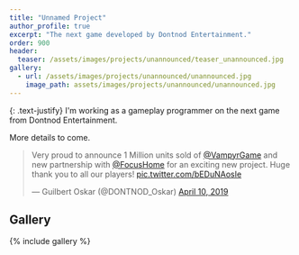 ```yaml
---
title: "Unnamed Project"
author_profile: true
excerpt: "The next game developed by Dontnod Entertainment."
order: 900
header:
  teaser: /assets/images/projects/unannounced/teaser_unannounced.jpg
gallery:
  - url: /assets/images/projects/unannounced/unannounced.jpg
    image_path: assets/images/projects/unannounced/unannounced.jpg
---
```

{: .text-justify}
I'm working as a gameplay programmer on the next game from Dontnod Entertainment.

More details to come.

<blockquote class="twitter-tweet"><p lang="en" dir="ltr">Very proud to announce 1 Million units sold of <a href="https://twitter.com/VampyrGame?ref_src=twsrc%5Etfw">@VampyrGame</a> and new partnership with <a href="https://twitter.com/FocusHome?ref_src=twsrc%5Etfw">@FocusHome</a> for an exciting new project. Huge thank you to all our players! <a href="https://t.co/bEDuNAosIe">pic.twitter.com/bEDuNAosIe</a></p>&mdash; Guilbert Oskar (@DONTNOD_Oskar) <a href="https://twitter.com/DONTNOD_Oskar/status/1115916806265483265?ref_src=twsrc%5Etfw">April 10, 2019</a></blockquote> <script async src="https://platform.twitter.com/widgets.js" charset="utf-8"></script>

## Gallery

{% include gallery %}

